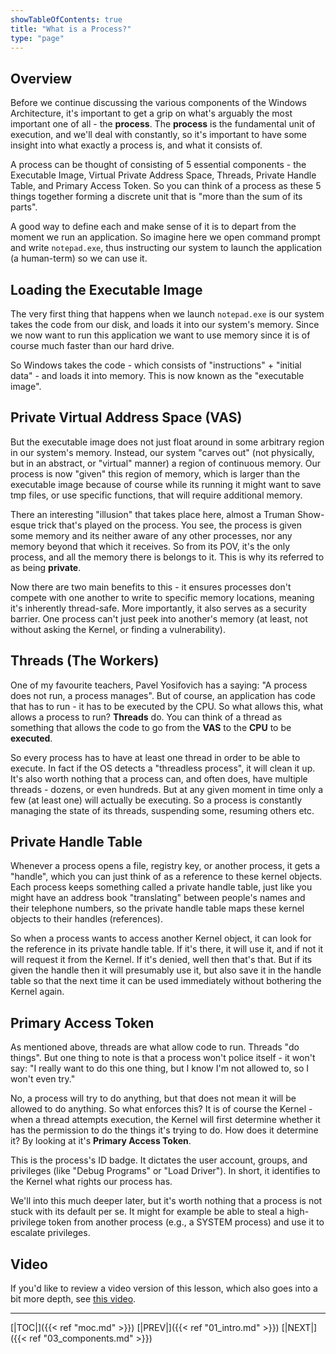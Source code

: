 ```yaml
---
showTableOfContents: true
title: "What is a Process?"
type: "page"
---
```


## Overview

Before we continue discussing the various components of the Windows Architecture, it's important to get a grip on what's arguably the most important one of all - the **process**. The **process** is the fundamental unit of execution, and we'll deal with constantly, so it's important to have some insight into what exactly a process is, and what it consists of.

A process can be thought of consisting of 5 essential components - the Executable Image, Virtual Private Address Space, Threads, Private Handle Table, and Primary Access Token. So you can think of a process as these 5 things together forming a discrete unit that is "more than the sum of its parts".

A good way to define each and make sense of it is to depart from the moment we run an application. So imagine here we open command prompt and write `notepad.exe`, thus instructing our system to launch the application (a human-term) so we can use it.


## Loading the Executable Image

The very first thing that happens when we launch `notepad.exe` is our system takes the code from our disk, and loads it into our system's memory. Since we now want to run this application we want to use memory since it is of course much faster than our hard drive.

So Windows takes the code - which consists of "instructions" + "initial data" - and loads it into memory. This is now known as the "executable image".


## Private Virtual Address Space (VAS)

But the executable image does not just float around in some arbitrary region in our system's memory. Instead, our system "carves out" (not physically, but in an abstract, or "virtual" manner) a region of continuous memory. Our process is now "given" this region of memory, which is larger than the executable image because of course while its running it might want to save tmp files, or use specific functions, that will require additional memory.

There an interesting "illusion" that takes place here, almost a Truman Show-esque trick that's played on the process. You see,  the process is given some memory and its neither aware of any other processes, nor any memory beyond that which it receives. So from its POV, it's the only process, and all the memory there is belongs to it. This is why its referred to as being **private**.

Now there are two main benefits to this - it ensures processes don't compete with one another to write to specific memory locations, meaning it's inherently thread-safe. More importantly, it also serves as a security barrier. One process can't just peek into another's memory (at least, not without asking the Kernel, or finding a vulnerability).


## Threads (The Workers)
One of my favourite teachers, Pavel Yosifovich has a saying: "A process does not run, a process manages". But of course, an application has code that has to run - it has to be executed by the CPU. So what allows this, what allows a process to run? **Threads** do. You can think of a thread as something that allows the code to go from the **VAS** to the **CPU** to be **executed**.

So every process has to have at least one thread in order to be able to execute. In fact if the OS detects a "threadless process", it will clean it up. It's also worth nothing that a process can, and often does, have multiple threads - dozens, or even hundreds. But at any given moment in time only a few (at least one) will actually be executing. So a process is constantly managing the state of its threads, suspending some, resuming others etc.

## Private Handle Table
Whenever a process opens a file, registry key, or another process, it gets a "handle", which you can just think of as a reference to these kernel objects. Each process keeps something called a private handle table, just like you might have an address book "translating" between people's names and their telephone numbers, so the private handle table maps these kernel objects to their handles (references).

So when a process wants to access another Kernel object, it can look for the reference in its private handle table. If it's there, it will use it, and if not it will request it from the Kernel. If it's denied, well then that's that. But if its given the handle then it will presumably use it, but also save it in the handle table so that the next time it can be used immediately without bothering the Kernel again.

## Primary Access Token
As mentioned above, threads are what allow code to run. Threads "do things". But one thing to note is that a process won't police itself - it won't say: "I really want to do this one thing, but I know I'm not allowed to, so I won't even try."

No, a process will try to do anything, but that does not mean it will be allowed to do anything. So what enforces this? It is of course the Kernel - when a thread attempts execution, the Kernel will first determine whether it has the permission to do the things it's trying to do. How does it determine it? By looking at it's **Primary Access Token**.

This is the process's ID badge. It dictates the user account, groups, and privileges (like "Debug Programs" or "Load Driver"). In short, it identifies to the Kernel what rights our process has.

We'll into this much deeper later, but it's worth nothing that a process is not stuck with its default per se. It might for example be able to steal a high-privilege token from another process (e.g., a SYSTEM process) and use it to escalate privileges.


## Video
If you'd like to review a video version of this lesson, which also goes into a bit more depth, see [this video](https://www.youtube.com/watch?v=LAnWQFQmgvI).






---
[|TOC|]({{< ref "moc.md" >}})
[|PREV|]({{< ref "01_intro.md" >}})
[|NEXT|]({{< ref "03_components.md" >}})